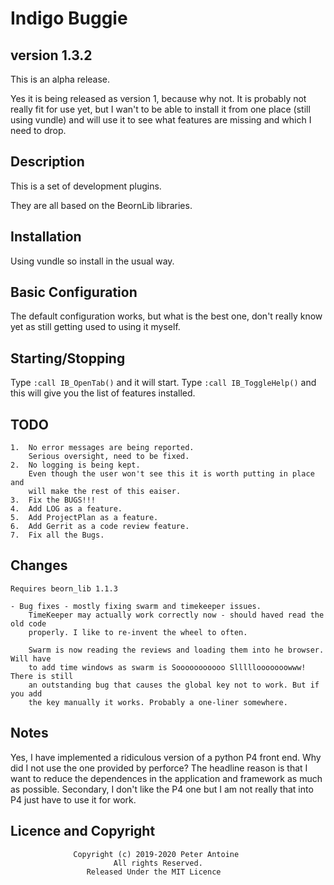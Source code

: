 # Indigo Buggie #
## version 1.3.2 ###

This is an alpha release.

Yes it is being released as version 1, because why not. It is probably not really
fit for use yet, but I wan't to be able to install it from one place (still using
vundle) and will use it to see what features are missing and which I need to drop.

## Description ##

This is a set of development plugins.

They are all based on the BeornLib libraries.

## Installation ##

Using vundle so install in the usual way.

## Basic Configuration ##

The default configuration works, but what is the best one, don't really know yet
as still getting used to using it myself.

## Starting/Stopping ##

Type `:call IB_OpenTab()` and it will start.
Type `:call IB_ToggleHelp()` and this will give you the list of features installed.

## TODO ##

	1.	No error messages are being reported.
		Serious oversight, need to be fixed.
	2.	No logging is being kept.
		Even though the user won't see this it is worth putting in place and
		will make the rest of this eaiser.
	3.	Fix the BUGS!!!
	4.  Add LOG as a feature.
	5.  Add ProjectPlan as a feature.
	6.  Add Gerrit as a code review feature.
	7.	Fix all the Bugs.

## Changes ##

	Requires beorn_lib 1.1.3

	- Bug fixes - mostly fixing swarm and timekeeper issues.
		TimeKeeper may actually work correctly now - should haved read the old code
		properly. I like to re-invent the wheel to often.

		Swarm is now reading the reviews and loading them into he browser. Will have
		to add time windows as swarm is Sooooooooooo Slllllooooooowww! There is still
		an outstanding bug that causes the global key not to work. But if you add
		the key manually it works. Probably a one-liner somewhere.

## Notes ##

Yes, I have implemented a ridiculous version of a python P4 front end. Why did I not use
the one provided by perforce? The headline reason is that I want to reduce the dependences
in the application and framework as much as possible. Secondary, I don't like the P4 one
but I am not really that into P4 just have to use it for work.

## Licence and Copyright ##
                  Copyright (c) 2019-2020 Peter Antoine
                           All rights Reserved.
                     Released Under the MIT Licence
